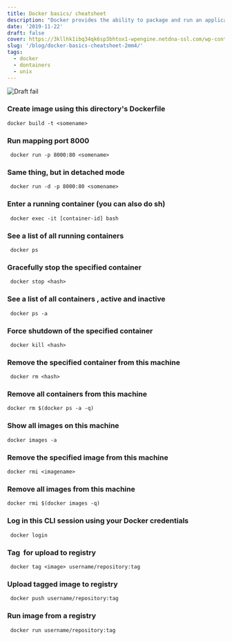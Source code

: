 ```yaml
---
title: Docker basics/ cheatsheet
description: "Docker provides the ability to package and run an application in a loosely isolated environment called a container.The isolation and security allows you to run many containers simultaneously on a given host. Containers arelightweight and contain everything needed to run the application, so you do not need to rely on what is currently installed on the host. "
date: '2019-11-22'
draft: false
cover: https://3kllhk1ibq34qk6sp3bhtox1-wpengine.netdna-ssl.com/wp-content/uploads/2017/01/how-to-deploy-java-apps-with-docker-a-quick-tutorial@3x-1560x760.png
slug: '/blog/docker-basics-cheatsheet-2mm4/'
tags:
  - docker
  - dontainers
  - unix
---
```


![Draft fail](https://3kllhk1ibq34qk6sp3bhtox1-wpengine.netdna-ssl.com/wp-content/uploads/2017/01/how-to-deploy-java-apps-with-docker-a-quick-tutorial@3x-1560x760.png)

### Create image using this directory's Dockerfile

```shell-session
docker build -t <somename>
```

### Run <somename> mapping port 8000

```shell-session
 docker run -p 8000:80 <somename>
```

### Same thing, but in detached mode

```shell-session
 docker run -d -p 8000:80 <somename>
```

### Enter a running container (you can also do sh)

```shell-session
 docker exec -it [container-id] bash
```

### See a list of all running containers

```shell-session
 docker ps
```

### Gracefully stop the specified container

```shell-session
 docker stop <hash>
```

### See a list of all containers , active and inactive

```shell-session
 docker ps -a

```

### Force shutdown of the specified container

```shell-session
 docker kill <hash>
```

### Remove the specified container from this machine

```shell-session
 docker rm <hash>
```

### Remove all containers from this machine

```shell-session
docker rm $(docker ps -a -q)
```

### Show all images on this machine

```shell-session
docker images -a
```

### Remove the specified image from this machine

```shell-session
docker rmi <imagename>
```

### Remove all images from this machine

```shell-session
docker rmi $(docker images -q)
```

### Log in this CLI session using your Docker credentials

```shell-session
 docker login
```

### Tag <image> for upload to registry

```shell-session
 docker tag <image> username/repository:tag
```

### Upload tagged image to registry

```shell-session
 docker push username/repository:tag
```

### Run image from a registry

```shell-session
 docker run username/repository:tag
```
